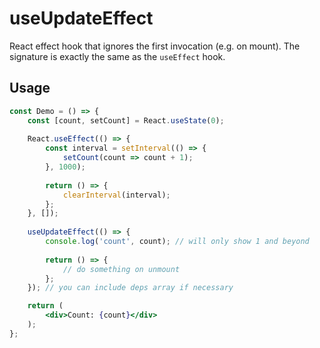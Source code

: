 # useUpdateEffect

React effect hook that ignores the first invocation (e.g. on mount). The signature is exactly the same as the `useEffect` hook.

## Usage

```jsx
const Demo = () => {
    const [count, setCount] = React.useState(0);
  
    React.useEffect(() => {
        const interval = setInterval(() => {
            setCount(count => count + 1);
        }, 1000);
    
        return () => {
            clearInterval(interval);
        };
    }, []);
  
    useUpdateEffect(() => {
        console.log('count', count); // will only show 1 and beyond
    
        return () => {
            // do something on unmount
        };
    }); // you can include deps array if necessary

    return (
        <div>Count: {count}</div>
    );
};
```
